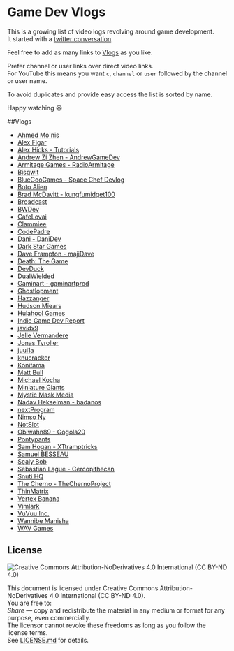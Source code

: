 # Game Dev Vlogs

This is a growing list of video logs revolving around game development.   
It started with a [twitter conversation](https://twitter.com/juul1a/status/1280498993219452930).

Feel free to add as many links to [Vlogs](https://en.wikipedia.org/wiki/Vlog) as you like.  

Prefer channel or user links over direct video links.  
For YouTube this means you want `c`, `channel` or `user` followed by the channel or user name.  

To avoid duplicates and provide easy access the list is sorted by name.  

Happy watching 😃

##Vlogs

- [Ahmed Mo'nis](https://www.youtube.com/channel/UCfD7zPjir2rIS3PnN-m1H4w)
- [Alex Figar](https://www.youtube.com/channel/UCzB28hNsHCLddMLn9dPcMLA)
- [Alex Hicks - Tutorials](https://www.youtube.com/c/AlexHicks_Tutorials)
- [Andrew Zi Zhen - AndrewGameDev](https://www.youtube.com/c/AndrewGameDev)
- [Armitage Games - RadioArmitage](https://www.youtube.com/c/RadioArmitage)
- [Bisqwit](https://www.youtube.com/c/Bisqwit)
- [BlueGooGames - Space Chef Devlog](https://www.youtube.com/c/BlueGooGames)
- [Boto Alien](https://www.youtube.com/channel/UCgKEt5REjA4Xohmemxn9tgg)
- [Brad McDavitt - kungfumidget100](https://www.youtube.com/user/kungfumidget100)
- [Broadcast](https://www.youtube.com/channel/UCnEt52HbBOxFLPDSuuDDbog)
- [BWDev](https://www.youtube.com/channel/UCYU6BO_VdYnzeQEOS_kSBWA)
- [CafeLovai](https://www.youtube.com/channel/UCbV627Wqr5VTbupR7rxc6hg)
- [Clammiee](https://www.youtube.com/c/Clammiee)
- [CodePadre](https://www.youtube.com/c/CodeParade)
- [Dani - DaniDev](https://www.youtube.com/c/DaniDev)
- [Dark Star Games](https://www.youtube.com/channel/UCybyniZCc0VM6pHZfs-OE0g)
- [Dave Frampton - majiDave](https://www.youtube.com/user/majiDave)
- [Death: The Game](https://www.youtube.com/channel/UCW_MAtr_ce4cmRA0spzBraw)
- [DevDuck](https://www.youtube.com/c/DevDuck)
- [DualWielded](https://www.youtube.com/channel/UCZ-KsjAT8-39iRpGwqVH2qA)
- [Gaminart - gaminartprod](https://www.youtube.com/c/gaminartprod)
- [Ghostlopment](https://www.youtube.com/channel/UCZ-HfIUGetmwpXNwDYbfe6g)
- [Hazzanger](https://www.youtube.com/user/Hazzanger)
- [Hudson Miears](https://www.youtube.com/channel/UCpHSXFLxATDubOAje6dDKeg)
- [Hulahool Games](https://www.youtube.com/channel/UCVATuYt2qb7KPvAY4ejWIAQ)
- [Indie Game Dev Report](https://www.youtube.com/channel/UCpMHeGV80zoSOI75HhbEdCg)
- [javidx9](https://www.youtube.com/c/javidx9)
- [Jelle Vermandere](https://www.youtube.com/c/JelleVermandere)
- [Jonas Tyroller](https://www.youtube.com/c/JonasTyroller)
- [juul1a](https://www.youtube.com/c/juul1a)
- [knucracker](https://www.youtube.com/user/knucracker)
- [Konitama](https://www.youtube.com/c/Konitama)
- [Matt Bull](https://www.youtube.com/channel/UC1CFW6RBBLDVWpvFY934XJw)
- [Michael Kocha](https://www.youtube.com/c/MichaelKocha)
- [Miniature Giants](https://www.youtube.com/channel/UCUqFaeMq-QrIDDPU-YXP4ng)
- [Mystic Mask Media](https://www.youtube.com/c/MysticMaskMedia)
- [Nadav Hekselman - badanos](https://www.youtube.com/user/badanos)
- [nextProgram](https://www.youtube.com/c/nextProgram)
- [Nimso Ny](https://www.youtube.com/user/nimsony)
- [NotSlot](https://www.youtube.com/c/NotSlot)
- [Obiwahn89 - Gogola20](https://www.youtube.com/user/Gogola20)
- [Pontypants](https://www.youtube.com/c/Pontypants)
- [Sam Hogan - XTtramptricks](https://www.youtube.com/user/XTtramptricks)
- [Samuel BESSEAU](https://www.youtube.com/channel/UCtyKW1kPa1VbfySOwmvknpg)
- [Scaly Bob](https://www.youtube.com/c/ScalyBob)
- [Sebastian Lague - Cercopithecan](https://www.youtube.com/user/Cercopithecan)
- [Snuti HQ](https://www.youtube.com/c/SnutiHQ)
- [The Cherno - TheChernoProject](https://www.youtube.com/c/TheChernoProject)
- [ThinMatrix](https://www.youtube.com/user/ThinMatrix)
- [Vertex Banana](https://www.youtube.com/channel/UCFgPbOHowDe_mrbs0EV5ZlQ)
- [Vimlark](https://www.youtube.com/c/Vimlark)
- [VuVuu Inc.](https://www.youtube.com/channel/UCXU6sW7I3If7Gx9yxOWqOfw)
- [Wannibe Manisha](https://www.youtube.com/channel/UCnwPMw74a4wXBTw5RwB3RZQ)
- [WAV Games](https://www.youtube.com/channel/UCxE9f_2ONmyMzcYeFYmaTyw)


## License

![Creative Commons Attribution-NoDerivatives 4.0 International (CC BY-ND 4.0)](https://mirrors.creativecommons.org/presskit/buttons/88x31/svg/by-nd.svg)

This document is licensed under Creative Commons Attribution-NoDerivatives 4.0 International (CC BY-ND 4.0).  
You are free to:   
*Share* — copy and redistribute the material in any medium or format
for any purpose, even commercially.  
The licensor cannot revoke these freedoms as long as you follow the license terms.  
See [LICENSE.md](LICENSE.md) for details.